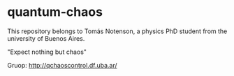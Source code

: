 # quantum-chaos
This repository belongs to Tomás Notenson, a physics PhD student from the university of Buenos Aires. 

"Expect nothing but chaos"

Gruop: http://qchaoscontrol.df.uba.ar/
